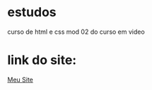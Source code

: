 # estudos
 curso de html e css mod 02 do curso em video

# link do site:
<a href="https://davisnascimento.github.io/estudos/">Meu Site</a>